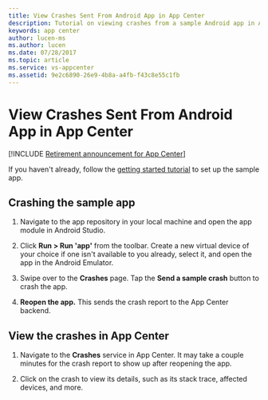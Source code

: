 ```yaml
---
title: View Crashes Sent From Android App in App Center
description: Tutorial on viewing crashes from a sample Android app in App Center
keywords: app center
author: lucen-ms
ms.author: lucen
ms.date: 07/28/2017
ms.topic: article
ms.service: vs-appcenter
ms.assetid: 9e2c6890-26e9-4b8a-a4fb-f43c8e55c1fb
---
```


# View Crashes Sent From Android App in App Center

[!INCLUDE [Retirement announcement for App Center](../../includes/retirement.md)]

If you haven't already, follow the [getting started tutorial](getting-started.md) to set up the sample app.

## Crashing the sample app
1. Navigate to the app repository in your local machine and open the app module in Android Studio.

2. Click **Run > Run 'app'** from the toolbar. Create a new virtual device of your choice if one isn't available to you already, select it, and open the app in the Android Emulator.

3. Swipe over to the **Crashes** page. Tap the **Send a sample crash** button to crash the app.

4. **Reopen the app.** This sends the crash report to the App Center backend.  


## View the crashes in App Center
1. Navigate to the **Crashes** service in App Center. It may take a couple minutes for the crash report to show up after reopening the app.

2. Click on the crash to view its details, such as its stack trace, affected devices, and more.

